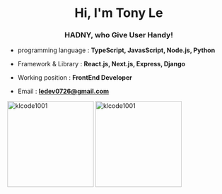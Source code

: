 <h1 align="center">Hi, I'm Tony Le</h1>
<h3 align="center">HADNY, who Give User Handy!</h3>


- programming language : **TypeScript, JavasScript, Node.js, Python**

- Framework & Library : **React.js, Next.js, Express, Django**

- Working position : **FrontEnd Developer**

- Email : **ledev0726@gmail.com**

<div style="display=flex;justify-content=center">
  <img align="center" height="195px" src="https://github-readme-stats.vercel.app/api?username=klcode1001&show_icons=true&locale=en" alt="klcode1001" />
  <img align="center" height="195px" src="https://github-readme-stats.vercel.app/api/top-langs/?username=klcode1001&layout=compact" alt="klcode1001" />
</div>
